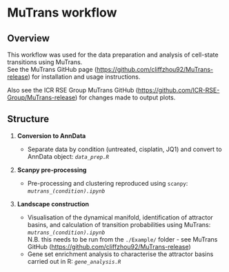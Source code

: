 # MuTrans workflow

## Overview

This workflow was used for the data preparation and analysis of cell-state transitions using MuTrans.\
See the MuTrans GitHub page (https://github.com/cliffzhou92/MuTrans-release) for installation and usage instructions.

Also see the ICR RSE Group MuTrans GitHub (https://github.com/ICR-RSE-Group/MuTrans-release) for changes made to output plots.

## Structure

1. **Conversion to AnnData** 
   - Separate data by condition (untreated, cisplatin, JQ1) and convert to AnnData object: *`data_prep.R`*

2. **Scanpy pre-processing**
   - Pre-processing and clustering reproduced using `scanpy`: *`mutrans_(condition).ipynb`*

3. **Landscape construction**
   - Visualisation of the dynamical manifold, identification of attractor basins, and calculation of transition probabilities using MuTrans: *`mutrans_(condition).ipynb`*\
     N.B. this needs to be run from the ``./Example/`` folder - see MuTrans GitHub (https://github.com/cliffzhou92/MuTrans-release)
   - Gene set enrichment analysis to characterise the attractor basins carried out in R: *`gene_analysis.R`*
